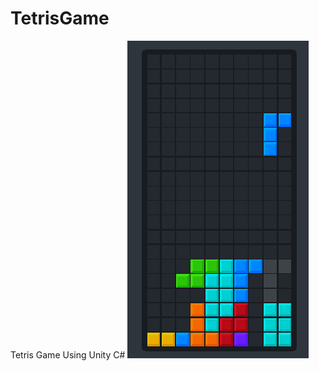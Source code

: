 # TetrisGame
Tetris Game Using Unity C#
![Tetris Game Screenshot](https://github.com/ahmetnejdetmeseci/TetrisGame/raw/main/GameSnapShot/ss1.png)
